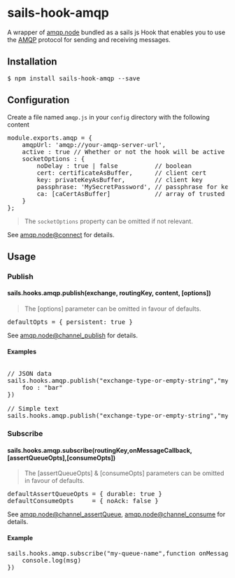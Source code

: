# sails-hook-amqp

A wrapper of [amqp.node](https://github.com/squaremo/amqp.node) bundled as a sails js Hook that enables you to use the [AMQP](https://www.amqp.org/) protocol for sending and receiving messages. 

## Installation
<pre>$ npm install sails-hook-amqp --save</pre>

## Configuration
Create a file named <code>amqp.js</code> in your <code>config</code>
directory with the following content
<pre>
module.exports.amqp = {
    amqpUrl: 'amqp://your-amqp-server-url',
    active : true // Whether or not the hook will be active (defaults to true),
    socketOptions : {
        noDelay : true | false          // boolean
        cert: certificateAsBuffer,      // client cert
        key: privateKeyAsBuffer,        // client key
        passphrase: 'MySecretPassword', // passphrase for key
        ca: [caCertAsBuffer]            // array of trusted CA certs
    }
};
</pre>
> The <code>socketOptions</code> property can be omitted if not relevant.

See [amqp.node@connect](http://www.squaremobius.net/amqp.node/channel_api.html#connect) for details.

## Usage

### Publish

#### sails.hooks.amqp.publish(exchange, routingKey, content, [options])

> The [options] parameter can be omitted in favour of defaults.

<pre>defaultOpts = { persistent: true }</pre>

See [amqp.node@channel_publish](http://www.squaremobius.net/amqp.node/channel_api.html#channel_publish) for details.

#### Examples

<pre>

// JSON data
sails.hooks.amqp.publish("exchange-type-or-empty-string","my-queue-name",{
    foo : "bar"
})

// Simple text
sails.hooks.amqp.publish("exchange-type-or-empty-string","my-queue-name","Hello world!!")
</pre>

### Subscribe

#### sails.hooks.amqp.subscribe(routingKey,onMessageCallback,[assertQueueOpts],[consumeOpts])

> The [assertQueueOpts] & [consumeOpts] parameters can be omitted in favour of defaults.

<pre>
defaultAssertQueueOpts = { durable: true }
defaultConsumeOpts     = { noAck: false }
</pre>

See [amqp.node@channel_assertQueue](http://www.squaremobius.net/amqp.node/channel_api.html#channel_assertQueue),
[amqp.node@channel_consume](http://www.squaremobius.net/amqp.node/channel_api.html#channel_consume) for details.

#### Example 
<pre>
sails.hooks.amqp.subscribe("my-queue-name",function onMessage(msg){
    console.log(msg)
})
</pre>